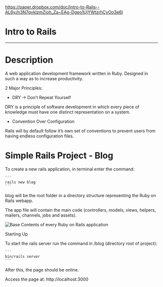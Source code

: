 https://paper.dropbox.com/doc/Intro-to-Rails--AL6yJn3N7qvkIzmZioh_Za~EAg-Dgeo1UjYWtzrhCyOo3e6I

# Intro to Rails

----------

# Description

A web application development framework written in Ruby. Designed in such a way as to increase productivity.

2 Major Principles:

- DRY → Don’t Repeat Yourself

DRY is a principle of software development in which every piece of knowledge must have one distinct representation on a system.

- Convention Over Configuration

Rails will by default follow it’s own set of conventions to prevent users from having endless configuration files.


# Simple Rails Project - Blog

To create a new rails application, in terminal enter the command:

    ```
    rails new blog
    ```

blog will be the root folder in a directory structure representing the Ruby on Rails webapp.

The app file will contain the main code (controllers, models, views, helpers, mailers, channels, jobs and assets).

![Base Contents of every Ruby on Rails application](https://d2mxuefqeaa7sj.cloudfront.net/s_B9EA5557BBFC2DFE5DC9010F9057162E0E800B1DE390866B4AB78189AF25BFE8_1536090372226_image.png)



Starting Up

To start the rails server run the command in /blog (directory root of project):

    ```
    bin/rails server
    ```

After this, the page should be online.

Access the page at:
http://localhost:3000

